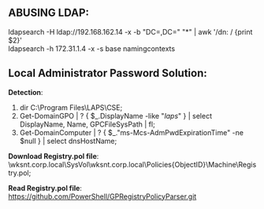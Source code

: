 ## ABUSING LDAP:  
ldapsearch -H ldap://192.168.162.14 -x -b "DC=,DC=" "*" | awk '/dn: / {print $2}'  
ldapsearch -h 172.31.1.4 -x -s base namingcontexts  

## Local Administrator Password Solution:  

**Detection**:  
1) dir C:\Program Files\LAPS\CSE;  
2) Get-DomainGPO | ? { $_.DisplayName -like "*laps*" } | select DisplayName, Name, GPCFileSysPath | fl;  
3) Get-DomainComputer | ? { $_."ms-Mcs-AdmPwdExpirationTime" -ne $null } | select dnsHostName;  

**Download Registry.pol file**: \\wksnt.corp.local\SysVol\wksnt.corp.local\Policies\{ObjectID}\Machine\Registry.pol;  

**Read Registry.pol file**: https://github.com/PowerShell/GPRegistryPolicyParser.git

